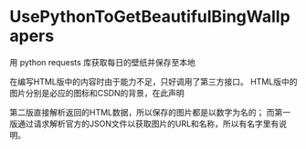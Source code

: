 # UsePythonToGetBeautifulBingWallpapers
用 python requests 库获取每日的壁纸并保存至本地

在编写HTML版中的内容时由于能力不足，只好调用了第三方接口。
HTML版中的图片分别是必应的图标和CSDN的背景，在此声明

第二版直接解析返回的HTML数据，所以保存的图片都是以数字为名的；
而第一版通过请求解析官方的JSON文件以获取图片的URL和名称，所以有名字里有说明。
